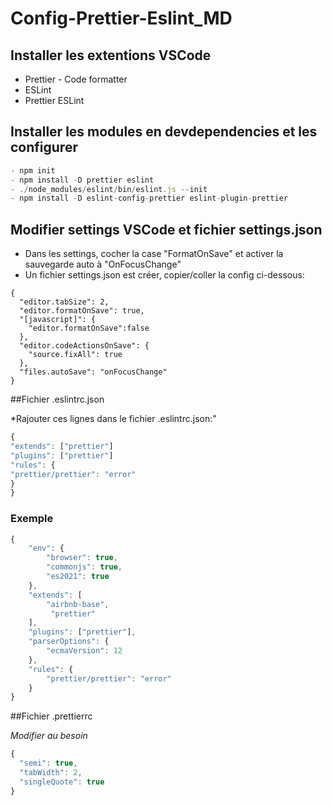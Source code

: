 # Config-Prettier-Eslint_MD

## Installer les extentions VSCode

  - Prettier - Code formatter
  - ESLint
  - Prettier ESLint


## Installer les modules en devdependencies et les configurer


```javascript
- npm init
- npm install -D prettier eslint
- ./node_modules/eslint/bin/eslint.js --init
- npm install -D eslint-config-prettier eslint-plugin-prettier
```


## Modifier settings VSCode et fichier settings.json

- Dans les settings, cocher la case "FormatOnSave" et activer la sauvegarde auto à "OnFocusChange"
- Un fichier settings.json est créer, copier/coller la config ci-dessous:



```jsvascript
{
  "editor.tabSize": 2,
  "editor.formatOnSave": true,
  "[javascript]": {
    "editor.formatOnSave":false
  },
  "editor.codeActionsOnSave": {
    "source.fixAll": true
  },
  "files.autoSave": "onFocusChange"
}
```

##Fichier .eslintrc.json

*Rajouter ces lignes dans le fichier .eslintrc.json:"

```javascript
{
"extends": ["prettier"]
"plugins": ["prettier"]
"rules": {
"prettier/prettier": "error"
}
}
```

### Exemple

```javascript
{
    "env": {
        "browser": true,
        "commonjs": true,
        "es2021": true
    },
    "extends": [
        "airbnb-base",
         "prettier"
    ],
    "plugins": ["prettier"],
    "parserOptions": {
        "ecmaVersion": 12
    },
    "rules": {
        "prettier/prettier": "error"
    }
}

```

##Fichier .prettierrc

*Modifier au besoin*

```javascript
{
  "semi": true,
  "tabWidth": 2,
  "singleQuote": true
}
```



